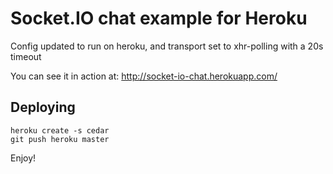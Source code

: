 # Socket.IO chat example for Heroku

Config updated to run on heroku, and transport set to xhr-polling with a 20s timeout

You can see it in action at: http://socket-io-chat.herokuapp.com/

## Deploying

    heroku create -s cedar
    git push heroku master

Enjoy!
